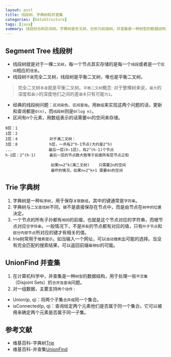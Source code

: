 ```yaml
---
layout: post
title: 线段树、字典树和并查集
categories: [DataStructure]
tags: [java]
summary: 线段树也称区间树。字典树是多叉树，也称为前缀树。并查集是一种树型的数据结构。
---
```


## Segment Tree 线段树
- 线段树就是对于一棵`二叉树`，每一个节点其实存储的是每一个`线段`或者是一个`区间`相应的`信息`。
- 线段树`不是`完全二叉树，线段树是平衡二叉树，堆也是平衡二叉树。
> 完全二叉树`本身`就是平衡二叉树。`平衡二叉树`概念: 对于整棵树来说，`最大`的深度和`最小`的深度他们之间的差`最多`只有可能`为1`。  
- 经典的线段树问题：`区间染色`、`区间查询`。用`数组`来实现这两个问题的话，更新和查询都是`O(n)`，而`线段树`则是`O(log n)`。
- 区间有n个元素，用数组表示的话需要`4n`的空间来存储。
```
0层：1              
1层：2              
2层：4              对于满二叉树：
3层：8              h层，一共有2^h-1节点(大约是2^h)
...                最后一层(h-1层)，有2^(h-1)个节点
h-1层：2^(h-1)      最后一层的节点数大致等于前面所有层节点之和

                    如果n=2^k(满二叉树)    只需要2n的空间
                    最坏的情况，如果n=2^k+1 需要4n的空间
```

## Trie 字典树
1. 字典树是一种`有序树`，用于保存`关联数组`，其中的键通常是`字符串`。
1. 字典树与`二叉查找树`不同，`键`不是直接保存在节点中，而是由节点在`树中的位置`决定。
1. 一个节点的所有子孙都有`相同`的前缀，也就是这个节点对应的字符串，而根节点对应`空字符串`。一般情况下，不是`所有`的节点都有对应的值，只有`叶子节点`和`部分内部节点`所对应的键才有相关的值。
1. trie树常用于`搜索提示`。如当输入一个网址，可以`自动搜索`出可能的选择。当没有完全匹配的搜索结果，可以返回前缀`最相似`的可能。

## UnionFind 并查集
1. 在计算机科学中，并查集是一种`树型`的数据结构，用于处理一些`不交集`（Disjoint Sets）的`合并及查询`问题。
1. 对一组数据，主要支持`两个动作` :
- Union(p, q)：将两个子集`合并成`同一个集合。
- isConnected(p, q)：查询给定两个元素他们是否属于同一个集合。它可以被用来确定两个元素是否属于同一子集。



## 参考文献
- 维基百科-字典树[Trie](https://zh.wikipedia.org/wiki/Trie)  
- 维基百科-并查集[UnionFind](https://zh.wikipedia.org/wiki/%E5%B9%B6%E6%9F%A5%E9%9B%86)


